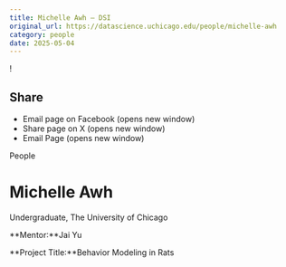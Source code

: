 ```yaml
---
title: Michelle Awh – DSI
original_url: https://datascience.uchicago.edu/people/michelle-awh
category: people
date: 2025-05-04
---
```


<!-- Table-like structure detected -->

!

## Share

* Email page on Facebook (opens new window)
* Share page on X (opens new window)
* Email Page (opens new window)

<!-- Table-like structure detected -->

People

# Michelle Awh

Undergraduate, The University of Chicago

**Mentor:**Jai Yu

**Project Title:**Behavior Modeling in Rats